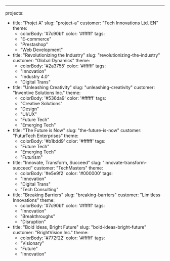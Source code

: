 ---
projects:
  - title: "Projet A"
    slug: "project-a"
    customer: "Tech Innovations Ltd. EN"
    theme:
      - colorBody: '#7c90bf'
        color: '#ffffff'
    tags:
      - "E-commerce"
      - "Prestashop"
      - "Web Development"
  - title: "Revolutionizing the Industry"
    slug: "revolutionizing-the-industry"
    customer: "Global Dynamics"
    theme:
      - colorBody: '#2a3755'
        color: '#ffffff'
    tags:
      - "Innovation"
      - "Industry 4.0"
      - "Digital Trans"
  - title: "Unleashing Creativity"
    slug: "unleashing-creativity"
    customer: "Inventive Solutions Inc."
    theme:
      - colorBody: '#536da9'
        color: '#ffffff'
    tags:
      - "Creative Solutions"
      - "Design"
      - "UI/UX"
      - "Future Tech"
      - "Emerging Tech"
  - title: "The Future is Now"
    slug: "the-future-is-now"
    customer: "FuturTech Enterprises"
    theme:
      - colorBody: '#b1bdd9'
        color: '#ffffff'
    tags:
      - "Future Tech"
      - "Emerging Tech"
      - "Futurism"
  - title: "Innovate, Transform, Succeed"
    slug: "innovate-transform-succeed"
    customer: "TechMasters"
    theme:
      - colorBody: '#e5e9f2'
        color: '#000000'
    tags:
      - "Innovation"
      - "Digital Trans"
      - "Tech Consulting"
  - title: "Breaking Barriers"
    slug: "breaking-barriers"
    customer: "Limitless Innovations"
    theme:
      - colorBody: '#7c90bf'
        color: '#ffffff'
    tags:
      - "Innovation"
      - "Breakthroughs"
      - "Disruption"
  - title: "Bold Ideas, Bright Future"
    slug: "bold-ideas-bright-future"
    customer: "BrightVision Inc."
    theme:
      - colorBody: '#772f22'
        color: '#ffffff'
    tags:
      - "Visionary"
      - "Future"
      - "Innovation"
